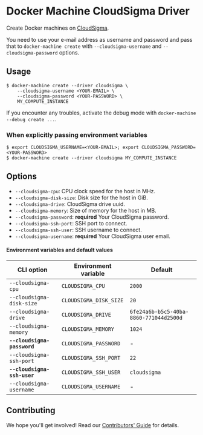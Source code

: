 # Docker Machine CloudSigma Driver

Create Docker machines on [CloudSigma](https://www.cloudsigma.com/).

You need to use your e-mail address as username and password and pass that to
`docker-machine create` with `--cloudsigma-username` and `--cloudsigma-password` options.


## Usage

    $ docker-machine create --driver cloudsigma \
        --cloudsigma-username <YOUR-EMAIL> \
        --cloudsigma-password <YOUR-PASSWORD> \
        MY_COMPUTE_INSTANCE

If you encounter any troubles, activate the debug mode with `docker-machine --debug create ...`.

### When explicitly passing environment variables

    $ export CLOUDSIGMA_USERNAME=<YOUR-EMAIL>; export CLOUDSIGMA_PASSWORD=<YOUR-PASSWORD>
    $ docker-machine create --driver cloudsigma MY_COMPUTE_INSTANCE


## Options

- `--cloudsigma-cpu`: CPU clock speed for the host in MHz.
- `--cloudsigma-disk-size`: Disk size for the host in GiB.
- `--cloudsigma-drive`: CloudSigma drive uuid.
- `--cloudsigma-memory`: Size of memory for the host in MB.
- `--cloudsigma-password`: **required** Your CloudSigma password.
- `--cloudsigma-ssh-port`: SSH port to connect.
- `--cloudsigma-ssh-user`: SSH username to connect.
- `--cloudsigma-username`: **required** Your CloudSigma user email.

#### Environment variables and default values

| CLI option                  | Environment variable   | Default                                |
| --------------------------- | ---------------------- | -------------------------------------- |
| `--cloudsigma-cpu`          | `CLOUDSIGMA_CPU`       | `2000`                                 |
| `--cloudsigma-disk-size`    | `CLOUDSIGMA_DISK_SIZE` | `20`                                   |
| `--cloudsigma-drive`        | `CLOUDSIGMA_DRIVE`     | `6fe24a6b-b5c5-40ba-8860-771044d2500d` |
| `--cloudsigma-memory`       | `CLOUDSIGMA_MEMORY`    | `1024`                                 |
| **`--cloudsigma-password`** | `CLOUDSIGMA_PASSWORD`  | -                                      |
| `--cloudsigma-ssh-port`     | `CLOUDSIGMA_SSH_PORT`  | `22`                                   |
| **`--cloudsigma-ssh-user`** | `CLOUDSIGMA_SSH_USER`  | `cloudsigma`                           |
| `--cloudsigma-username`     | `CLOUDSIGMA_USERNAME`  | -                                      |


## Contributing

We hope you'll get involved! Read our [Contributors' Guide](.github/CONTRIBUTING.md) for details.
